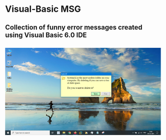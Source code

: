 # Visual-Basic MSG

<h2>Collection of funny error messages created using Visual Basic 6.0 IDE<h2>
  
  <img src="img_MSG.jpg">
